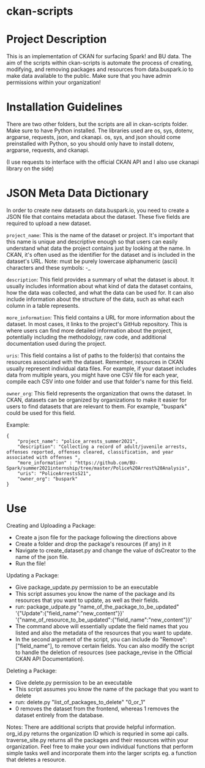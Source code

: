 # ckan-scripts

# Project Description
This is an implementation of CKAN for surfacing Spark! and BU data. The aim of the scripts within ckan-scripts is automate the process of creating, modifying, and removing packages and resources from data.buspark.io to make data available to the public. Make sure that you have admin permissions within your organization! 

# Installation Guidelines
There are two other folders, but the scripts are all in ckan-scripts folder. Make sure to have Python installed. The libraries used are os, sys, dotenv, argparse, requests, json, and ckanapi. os, sys, and json should come preinstalled with Python, so you should only have to install dotenv, argparse, requests, and ckanapi.

(I use requests to interface with the official CKAN API and I also use ckanapi library on the side)

# JSON Meta Data Dictionary
In order to create new datasets on data.buspark.io, you need to create a JSON file that contains metadata about the dataset. These five fields are required to upload a new dataset.

`project_name`: This is the name of the dataset or project. It's important that this name is unique and descriptive enough so that users can easily understand what data the project contains just by looking at the name. In CKAN, it's often used as the identifier for the dataset and is included in the dataset's URL. Note: must be purely lowercase alphanumeric (ascii) characters and these symbols: -_

`description`: This field provides a summary of what the dataset is about. It usually includes information about what kind of data the dataset contains, how the data was collected, and what the data can be used for. It can also include information about the structure of the data, such as what each column in a table represents.

`more_information`: This field contains a URL for more information about the dataset. In most cases, it links to the project's GitHub repository. This is where users can find more detailed information about the project, potentially including the methodology, raw code, and additional documentation used during the project.

`uris`: This field contains a list of paths to the folder(s) that contains the resources associated with the dataset. Remember, resources in CKAN usually represent individual data files. For example, if your dataset includes data from multiple years, you might have one CSV file for each year, compile each CSV into one folder and use that folder's name for this field.

`owner_org`: This field represents the organization that owns the dataset. In CKAN, datasets can be organized by organizations to make it easier for users to find datasets that are relevant to them. For example, "buspark" could be used for this field.

Example:
```
{
	"project_name": "police_arrests_summer2021",
	"description": "Collecting a record of adult/juvenile arrests, offenses reported, offenses cleared, classification, and year associated with offenses ",
	"more_information" : "https://github.com/BU-Spark/summer2021internship/tree/master/Police%20Arrest%20Analysis",
	"uris": "PoliceArrestsS21",
	"owner_org": "buspark"
}
```

# Use
Creating and Uploading a Package:
- Create a json file for the package following the directions above
- Create a folder and drop the package's resources (if any) in it
- Navigate to create_dataset.py and change the value of dsCreator to the name of the json file.
- Run the file!

Updating a Package: 
- Give package_update.py permission to be an executable
- This script assumes you know the name of the package and its resources that you want to update, as well as their fields.
- run: package_udpate.py "name_of_the_package_to_be_updated" '{"Update":{"field_name":"new_content"}}' '{"name_of_resource_to_be_updated":{"field_name":"new_content"}}'
- The command above will essentially update the field names that you listed and also the metadata of the resources that you want to update.
- In the second argument of the script, you can include do "Remove": ["field_name"], to remove certain fields. You can also modify the script to handle the deletion of resources (see package_revise in the Official CKAN API Documentation). 

Deleting a Package:
- Give delete.py permission to be an executable
- This script assumes you know the name of the package that you want to delete
- run: delete.py "list_of_packages_to_delete" "0_or_1"
- 0 removes the dataset from the frontend, whereas 1 removes the dataset entirely from the database. 

Notes:
There are additional scripts that provide helpful information. org_id.py returns the organization ID which is requried in some api calls. traverse_site.py returns all the packages and their resources within your organization. Feel free to make your own individual functions that perform simple tasks well and incorporate them into the larger scripts eg. a function that deletes a resource. 
